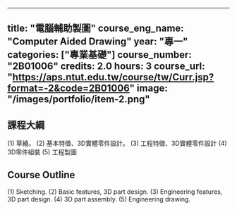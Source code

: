 
---
title: "電腦輔助製圖"
course_eng_name: "Computer Aided Drawing"
year: "專一"
categories: ["專業基礎"]
course_number: "2B01006"
credits: 2.0
hours: 3
course_url: "https://aps.ntut.edu.tw/course/tw/Curr.jsp?format=-2&code=2B01006"
image: "/images/portfolio/item-2.png"
---

## 課程大綱

(1) 草繪。
(2) 基本特徵、3D實體零件設計。
(3) 工程特徵、3D實體零件設計
(4) 3D零件組裝
(5) 工程製圖

## Course Outline

(1) Sketching.
(2) Basic features, 3D part design.
(3) Engineering features, 3D part design.
(4) 3D part assembly.
(5) Engineering drawing.
